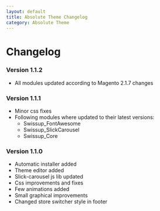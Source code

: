 ```yaml
---
layout: default
title: Absolute Theme Changelog
category: Absolute Theme
---
```


# Changelog

### Version 1.1.2

 -  All modules updated according to Magento 2.1.7 changes

### Version 1.1.1

 -  Minor css fixes
 -  Following modules where updated to their latest versions:
    -  Swissup_FontAwesome
    -  Swissup_SlickCarousel
    -  Swissup_Core

### Version 1.1.0

 -  Automatic installer added
 -  Theme editor added
 -  Slick-carousel js lib updated
 -  Css improvements and fixes
 -  Few animations added
 -  Small graphical improvements
 -  Changed store switcher style in footer
